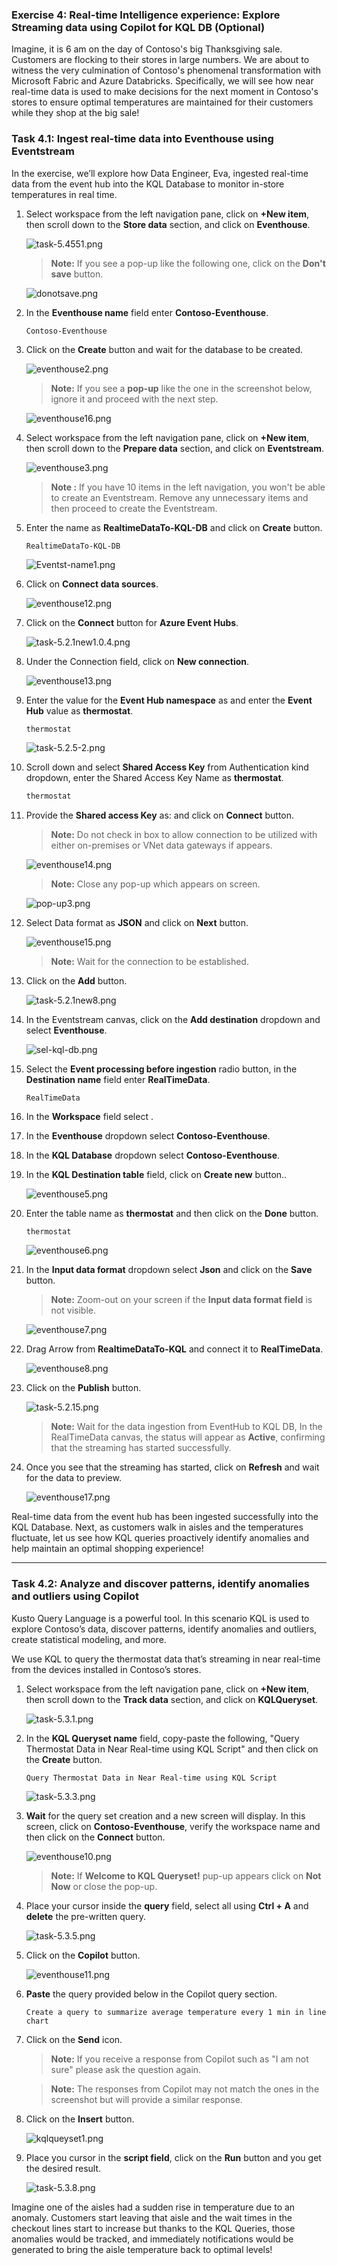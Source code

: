 ### Exercise 4: Real-time Intelligence experience: Explore Streaming data using Copilot for KQL DB (Optional)

Imagine, it is 6 am on the day of Contoso's big Thanksgiving sale. Customers are flocking to their stores in large numbers. We are about to witness the very culmination of Contoso's phenomenal transformation with Microsoft Fabric and Azure Databricks. Specifically, we will see how near real-time data is used to make decisions for the next moment in Contoso's stores to ensure optimal temperatures are maintained for their customers while they shop at the big sale!

### Task 4.1: Ingest real-time data into Eventhouse using Eventstream

In the exercise, we’ll explore how Data Engineer, Eva, ingested real-time data from the event hub into the KQL Database to monitor in-store temperatures in real time.

1. Select **<inject key= "WorkspaceName" enableCopy="true"/>** workspace from the left navigation pane, click on **+New item**, then scroll down to the **Store data** section, and click on **Eventhouse**.

    ![task-5.4551.png](media/labMedia/RTIEventhouse.png)

    >**Note:** If you see a pop-up like the following one, click on the **Don't save** button.

    ![donotsave.png](media/labMedia/donotsave.png)  

2. In the **Eventhouse name** field enter **Contoso-Eventhouse**.

    ```
    Contoso-Eventhouse
    ```

3. Click on the **Create** button and wait for the database to be created.

    ![eventhouse2.png](media/labMedia/eventhouse2.png)

    >**Note:** If you see a **pop-up** like the one in the screenshot below, ignore it and proceed with the next step.

    ![eventhouse16.png](media/labMedia/eventhouse16.png)

4. Select **<inject key= "WorkspaceName" enableCopy="true"/>** workspace from the left navigation pane, click on **+New item**, then scroll down to the **Prepare data** section, and click on **Eventstream**.

    ![eventhouse3.png](media/labMedia/f46.png)

    >**Note :** If you have 10 items in the left navigation, you won't be able to create an Eventstream. Remove any unnecessary items and then proceed to create the Eventstream.

5. Enter the name as **RealtimeDataTo-KQL-DB** and click on **Create** button.

    ```
    RealtimeDataTo-KQL-DB
    ```

    ![Eventst-name1.png](media/labMedia/Eventst-name1.png)

6. Click on **Connect data sources**. 

    ![eventhouse12.png](media/labMedia/eventhouse12.png)

7. Click on the **Connect** button for **Azure Event Hubs**.

    ![task-5.2.1new1.0.4.png](media/labMedia/task-5.2.1new1.0.4.png)

8. Under the Connection field, click on **New connection**.

    ![eventhouse13.png](media/labMedia/eventhouse13.png)

9. Enter the value for the **Event Hub namespace** as **<inject key= "eventhubNamespace" enableCopy="true"/>** and enter the **Event Hub** value as **thermostat**.

    ```BASH
    thermostat
    ```
    ![task-5.2.5-2.png](media/labMedia/task-5.2.5-2.png)

10. Scroll down and select **Shared Access Key** from Authentication kind dropdown, enter the Shared Access Key Name as **thermostat**.

    ```BASH
    thermostat
    ```
11. Provide the **Shared access Key** as: **<inject key= "EventHubPolicyPrimaryKey" enableCopy="true"/>** and click on **Connect** button.

    >**Note:** Do not check in box to allow connection to be utilized with either on-premises or VNet data gateways if appears.

    ![eventhouse14.png](media/labMedia/eventhouse14.png)

    >**Note:** Close any pop-up which appears on screen.

    ![pop-up3.png](media/labMedia/pop-up3.png)

12. Select Data format as **JSON** and click on **Next** button.

    ![eventhouse15.png](media/labMedia/eventhouse15.png)

    >**Note:** Wait for the connection to be established.

13. Click on the **Add** button.

    ![task-5.2.1new8.png](media/labMedia/task-5.2.1new8.png)

14. In the Eventstream canvas, click on the **Add destination** dropdown and select **Eventhouse**.

    ![sel-kql-db.png](media/labMedia/sel-kql-db.png)

15. Select the **Event processing before ingestion** radio button, in the **Destination name** field enter **RealTimeData**.

    ```
    RealTimeData
    ```

16. In the **Workspace** field select <inject key="WorkspaceName" enableCopy="true"/>. 

17. In the **Eventhouse** dropdown select **Contoso-Eventhouse**.

18. In the **KQL Database** dropdown select **Contoso-Eventhouse**.

19. In the **KQL Destination table** field, click on **Create new** button..

    ![eventhouse5.png](media/labMedia/eventhouse5.png)

20. Enter the table name as **thermostat** and then click on the **Done** button.

    ```
    thermostat
    ```
    ![eventhouse6.png](media/labMedia/eventhouse6.png)

21. In the **Input data format** dropdown select **Json** and click on the **Save** button.

    >**Note:** Zoom-out on your screen if the **Input data format field** is not visible.

    ![eventhouse7.png](media/labMedia/eventhouse7.png)

22. Drag Arrow from **RealtimeDataTo-KQL** and connect it to **RealTimeData**.

    ![eventhouse8.png](media/labMedia/eventhouse8.png)

23. Click on the **Publish** button.

    ![task-5.2.15.png](media/labMedia/task-5.2.15.png)

    >**Note:** Wait for the data ingestion from EventHub to KQL DB, In the RealTimeData canvas, the status will appear as **Active**, confirming that the streaming has started successfully.

24. Once you see that the streaming has started, click on **Refresh** and wait for the data to preview.

    ![eventhouse17.png](media/labMedia/eventhouse17.png)

Real-time data from the event hub has been ingested successfully into the KQL Database. Next, as customers walk in aisles and the temperatures fluctuate, let us see how KQL queries proactively identify anomalies and help maintain an optimal shopping experience!

---

### Task 4.2: Analyze and discover patterns, identify anomalies and outliers using Copilot

Kusto Query Language is a powerful tool. In this scenario KQL is used to explore Contoso’s data, discover patterns, identify anomalies and outliers, create statistical modeling, and more.

We use KQL to query the thermostat data that’s streaming in near real-time from the devices installed in Contoso’s stores.

1. Select **<inject key= "WorkspaceName" enableCopy="true"/>** workspace from the left navigation pane, click on **+New item**, then scroll down to the **Track data** section, and click on **KQLQueryset**.

    ![task-5.3.1.png](media/labMedia/RTIQueryset.png)


2. In the **KQL Queryset name** field, copy-paste the following, "Query Thermostat Data in Near Real-time using KQL Script" and then click on the **Create** button.

    ```
    Query Thermostat Data in Near Real-time using KQL Script
    ```

    ![task-5.3.3.png](media/labMedia/task-5.3.3.png)

3. **Wait** for the query set creation and a new screen will display. In this screen, click on **Contoso-Eventhouse**, verify the workspace name and then click on the **Connect** button.

    ![eventhouse10.png](media/labMedia/eventhouse10.png)

    >**Note:** If **Welcome to KQL Queryset!** pup-up appears click on **Not Now** or close the pop-up.

4. Place your cursor inside the **query** field, select all using **Ctrl + A** and **delete** the pre-written query.

    ![task-5.3.5.png](media/labMedia/task-5.3.5.png)

5. Click on the **Copilot** button.

    ![eventhouse11.png](media/labMedia/eventhouse11.png)

6. **Paste** the query provided below in the Copilot query section.

    ```
    Create a query to summarize average temperature every 1 min in line chart
    ```

7. Click on the **Send** icon.

    >**Note:** If you receive a response from Copilot such as "I am not sure" please ask the question again.

    >**Note:** The responses from Copilot may not match the ones in the screenshot but will provide a similar response. 

8. Click on the **Insert** button.

    ![kqlqueyset1.png](media/labMedia/kqlqueyset1.png)

9. Place you cursor in the **script field**, click on the **Run** button and you get the desired result.

    ![task-5.3.8.png](media/labMedia/task-5.3.8.png)

Imagine one of the aisles had a sudden rise in temperature due to an anomaly. Customers start leaving that aisle and the wait times in the checkout lines start to increase but thanks to the KQL Queries, those anomalies would be tracked, and immediately notifications would be generated to bring the aisle temperature back to optimal levels!
